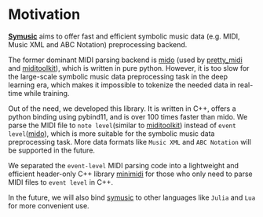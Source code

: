 # Motivation

**[Symusic](https://github.com/Yikai-Liao/symusic)** aims to offer fast and efficient symbolic music data (e.g. MIDI, Music XML and ABC Notation) preprocessing backend.

The former dominant MIDI parsing backend is [mido](https://github.com/mido/mido) 
(used by [pretty_midi](https://github.com/craffel/pretty-midi) and [miditoolkit](https://github.com/YatingMusic/miditoolkit)), which is written in pure python.
However, it is too slow for the large-scale symbolic music data preprocessing task in the deep learning era,
which makes it impossible to tokenize the needed data in real-time while training.

Out of the need, we developed this library. It is written in C++, offers a python binding using pybind11, and is over 100 times faster than mido.
We parse the MIDI file to `note level`(similar to [miditoolkit](https://github.com/YatingMusic/miditoolkit)) instead of `event level`([mido](https://github.com/mido/mido)), which is more suitable for the symbolic music data preprocessing task.
More data formats like `Music XML` and `ABC Notation` will be supported in the future.

We separated the `event-level` MIDI parsing code into a lightweight and efficient header-only C++ library [minimidi](https://github.com/lzqlzzq/minimidi/tree/main)
for those who only need to parse MIDI files to `event level` in C++.

In the future, we will also bind [symusic](https://github.com/Yikai-Liao/symusic) to other languages like `Julia` and `Lua` for more convenient use.

